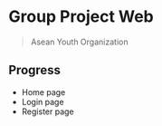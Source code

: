 # Group Project Web
> Asean Youth Organization

## Progress
- Home page
- Login page
- Register page
